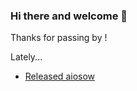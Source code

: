 ### Hi there and welcome 👋

Thanks for passing by ! 

Lately...

- [Released aiosow](https://github.com/exorde-labs/aiosow/discussions/5)
